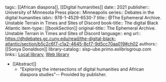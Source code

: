 tags:: [[African diaspora]], [[Digital humanities]]
date:: 2021
publisher:: University of Minnesota Press
place:: Minneapolis
series:: Debates in the digital humanities
isbn:: 978-1-4529-6530-7
title:: @The Ephemeral Archive. Unstable Terrain in Times and Sites of Discord
book-title:: The digital Black Atlantic
item-type:: [[bookSection]]
original-title:: The Ephemeral Archive. Unstable Terrain in Times and Sites of Discord
language:: eng
url:: https://dhdebates.gc.cuny.edu/read/the-digital-black-atlantic/section/b5c2c6f7-c1a2-4645-8cf7-9d5cc70aa019#ch02
authors:: [[Sonya Donaldson]]
library-catalog:: slsp-ube.primo.exlibrisgroup.com
links:: [Local library](zotero://select/groups/2386895/items/XM5CP87A), [Web library](https://www.zotero.org/groups/2386895/items/XM5CP87A)

- [[Abstract]]
	- "Exploring the intersections of digital humanities and African diaspora studies"-- Provided by publisher.